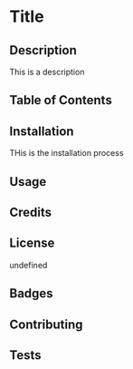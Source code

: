 # Title
 
## Description
This is a description

## Table of Contents

## Installation
THis is the installation process
## Usage

## Credits

## License
undefined

## Badges

## Contributing

## Tests
